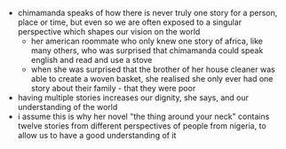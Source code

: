 
- chimamanda speaks of how there is never truly one story for a person, place or time, but even so we are often exposed to a singular perspective which shapes our vision on the world
	- her american roommate who only knew one story of africa, like many others, who was surprised that chimamanda could speak english and read and use a stove
	- when she was surprised that the brother of her house cleaner was able to create a woven basket, she realised she only ever had one story about their family - that they were poor
- having multiple stories increases our dignity, she says, and our understanding of the world
- i assume this is why her novel "the thing around your neck" contains twelve stories from different perspectives of people from nigeria, to allow us to have a good understanding of it